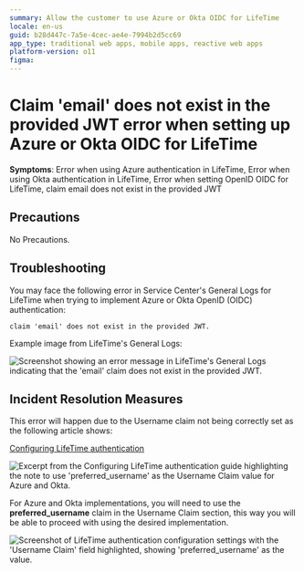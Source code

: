 ```yaml
---
summary: Allow the customer to use Azure or Okta OIDC for LifeTime
locale: en-us
guid: b28d447c-7a5e-4cec-ae4e-7994b2d5cc69
app_type: traditional web apps, mobile apps, reactive web apps
platform-version: o11
figma:
---
```


# Claim 'email' does not exist in the provided JWT error when setting up Azure or Okta OIDC for LifeTime

**Symptoms**: Error when using Azure authentication in LifeTime, Error when using Okta authentication in LifeTime, Error when setting OpenID OIDC for LifeTime, claim email does not exist in the provided JWT

## Precautions

No Precautions.

## Troubleshooting

You may face the following error in Service Center's General Logs for LifeTime when trying to implement Azure or Okta OpenID (OIDC) authentication:

`claim 'email' does not exist in the provided JWT.`

Example image from LifeTime's General Logs:

![Screenshot showing an error message in LifeTime's General Logs indicating that the 'email' claim does not exist in the provided JWT.](https://lh7-us.googleusercontent.com/QgJWwPhlLhPJVQ6Z2Rm5Pnh9pQNJKORwvRQtfQGDRVoz-LET6q0b3OuDWdgg4IFseUHFeG-csaf9F6i7uryixex9N4vuGvuwDyQFBj_AwQWwJqTsLTA67rbbxWp1cRMcgbJyP34W3bnQEUULramxgwE "Error message in LifeTime's General Logs")

## Incident Resolution Measures

This error will happen due to the Username claim not being correctly set as the following article shows:

[Configuring LifeTime authentication](https://success.outsystems.com/documentation/11/managing_the_applications_lifecycle/manage_it_users/it_users_integration_with_external_idp_via_openid_connect/configuring_lifetime_authentication/)

![Excerpt from the Configuring LifeTime authentication guide highlighting the note to use 'preferred_username' as the Username Claim value for Azure and Okta.](https://lh7-us.googleusercontent.com/uNsKw4cK3ZXlQh8zH7bZhqbtrrRnMo_WaK8kCP9Uj1_3nAq2YnieUFSIJh1nmNrj5AAtWHNA_SsCHt6Gfw_-hQM6PLuUuMecZCFALbwrbbWQkM9R4l_SDc6DyXoH_Dxje1nw6M6qbUUe7mDN7Xyu9ls "Configuring LifeTime authentication guide excerpt")

For Azure and Okta implementations, you will need to use the **preferred_username** claim in the Username Claim section, this way you will be able to proceed with using the desired implementation.

![Screenshot of LifeTime authentication configuration settings with the 'Username Claim' field highlighted, showing 'preferred_username' as the value.](https://lh7-us.googleusercontent.com/pJsQOnBdCyTkRi5mAcylDDt_6PHY3naGdUT1iggUDPAl5qiTmoMIyz2MZQsrM7rmfCm7wxbpHtBT3wFMY0s_pYyJ82RcYp2eybO4JKBbIwBVbiD7sn9gfp1ICjIyhaaBAC-7anJmc2JWusafUj1PScU "LifeTime authentication configuration settings")